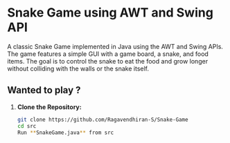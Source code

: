 # Snake Game using AWT and Swing API

A classic Snake Game implemented in Java using the AWT and Swing APIs. The game features a simple GUI with a game board, a snake, and food items. The goal is to control the snake to eat the food and grow longer without colliding with the walls or the snake itself.

## Wanted to play ?
 
1. **Clone the Repository:**
   ```bash
   git clone https://github.com/Ragavendhiran-S/Snake-Game
   cd src
   Run **SnakeGame.java** from src 
